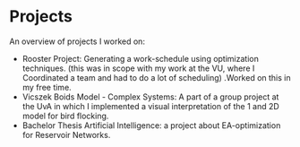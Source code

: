 # Projects
An overview of projects I worked on:
- Rooster Project: Generating a work-schedule using optimization techniques. (this was in scope with my work at the VU, where I Coordinated a team and had to do a lot of scheduling) .Worked on this in my free time.
- Vicszek Boids Model - Complex Systems: A part of a group project at the UvA in which I implemented a visual interpretation of the 1 and 2D model for bird flocking. 
- Bachelor Thesis Artificial Intelligence: a project about EA-optimization for Reservoir Networks. 
